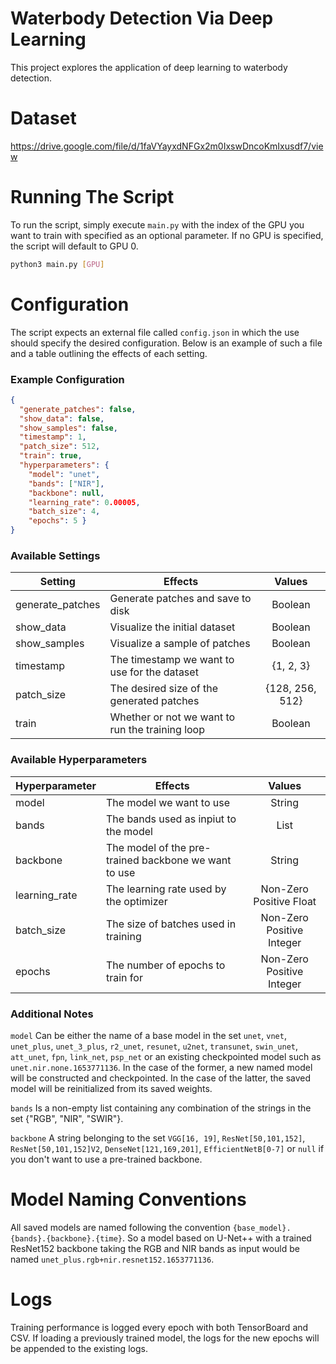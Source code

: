 # Waterbody Detection Via Deep Learning

This project explores the application of deep learning to waterbody detection.

# Dataset
https://drive.google.com/file/d/1faVYayxdNFGx2m0IxswDncoKmIxusdf7/view

# Running The Script
To run the script, simply execute `main.py` with the index of the GPU you want to train with specified as an optional parameter. If no GPU is specified, the script will default to GPU 0.
```bash
python3 main.py [GPU]
```

# Configuration
The script expects an external file called `config.json` in which the use should specify the desired configuration. Below is an example of such a file and a table outlining the effects of each setting.

### Example Configuration
```json
{
  "generate_patches": false,
  "show_data": false,
  "show_samples": false,
  "timestamp": 1,
  "patch_size": 512,
  "train": true,
  "hyperparameters": {
    "model": "unet",
    "bands": ["NIR"],
    "backbone": null,
    "learning_rate": 0.00005,
    "batch_size": 4,
    "epochs": 5 }
}
```

### Available Settings
| Setting          | Effects                                          |  Values         |
|------------------|--------------------------------------------------|:---------------:|
| generate_patches | Generate patches and save to disk                | Boolean         |
| show_data        | Visualize the initial dataset                    | Boolean         |
| show_samples     | Visualize a sample of patches                    | Boolean         |
| timestamp        | The timestamp we want to use for the dataset     | {1, 2, 3}       |
| patch_size       | The desired size of the generated patches        | {128, 256, 512} |
| train            | Whether or not we want to run the training loop  | Boolean         |

### Available Hyperparameters
| Hyperparameter   | Effects                                               |  Values                                         |
|------------------|-------------------------------------------------------|:-----------------------------------------------:|
| model            | The model we want to use                              | String                                          |
| bands            | The bands used as inpiut to the model                 | List<String>                                    |
| backbone         | The model of the pre-trained backbone we want to use  | String                                          |
| learning_rate    | The learning rate used by the optimizer               | Non-Zero Positive Float                         |
| batch_size       | The size of batches used in training                  | Non-Zero Positive Integer                       |
| epochs           | The number of epochs to train for                     | Non-Zero Positive Integer                       |

### Additional Notes
`model` Can be either the name of a base model in the set `unet`, `vnet`, `unet_plus`, `unet_3_plus`, `r2_unet`, `resunet`, `u2net`, `transunet`, `swin_unet`, `att_unet`, `fpn`, `link_net`, `psp_net` or an existing checkpointed model such as `unet.nir.none.1653771136`. In the case of the former, a new named model will be constructed and checkpointed. In the case of the latter, the saved model will be reinitialized from its saved weights.  

`bands` Is a non-empty list containing any combination of the strings in the set {"RGB", "NIR", "SWIR"}.  

`backbone` A string belonging to the set `VGG[16, 19]`, `ResNet[50,101,152]`, `ResNet[50,101,152]V2`, `DenseNet[121,169,201]`, `EfficientNetB[0-7]` or `null` if you don't want to use a pre-trained backbone.  


# Model Naming Conventions
All saved models are named following the convention `{base_model}.{bands}.{backbone}.{time}`. So a model based on U-Net++ with a trained ResNet152 backbone taking the RGB and NIR bands as input would be named `unet_plus.rgb+nir.resnet152.1653771136`.  

# Logs
Training performance is logged every epoch with both TensorBoard and CSV. If loading a previously trained model, the logs for the new epochs will be appended to the existing logs.  
  
